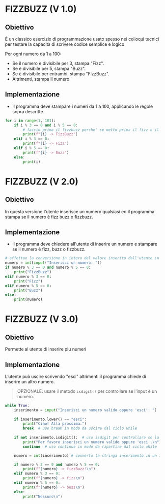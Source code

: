 # FIZZBUZZ (V 1.0)
## Obiettivo
È un classico esercizio di programmazione usato spesso nei colloqui tecnici per testare la capacità di scrivere codice semplice e logico.

Per ogni numero da 1 a 100:
- Se il numero è divisibile per 3, stampa "Fizz".
- Se è divisibile per 5, stampa "Buzz".
- Se è divisibile per entrambi, stampa "FizzBuzz".
- Altrimenti, stampa il numero

## Implementazione
- Il programma deve stampare i numeri da 1 a 100, applicando le regole sopra descritte.

```python
for i in range(1, 101):
    if i % 3 == 0 and i % 5 == 0:
        # faccio prima il fizzbuzz perche' se metto prima il fizz o il buzz non entra mai nella condizione dove i e' multiplo di 3 e 5
        print(f"{i} -> FizzBuzz")
    elif i % 3 == 0:
        print(f"{i} -> Fizz")
    elif i % 5 == 0:
        print(f"{i} -> Buzz")
    else:
        print(i)
```
# FIZZBUZZ (V 2.0)
## Obiettivo
In questa versione l'utente inserisce un numero qualsiasi ed il programma stampa se il numero è fizz buzz o fizzbuzz.

## Implementazione
- Il programma deve chiedere all'utente di inserire un numero e stampare se il numero è fizz, buzz o fizzbuzz.

```python
# effettuo la conversione in intero del valore inserito dall'utente in modo da poter effettuare i controlli successivi
numero = int(input("Inserisci un numero: "))
if numero % 3 == 0 and numero % 5 == 0:
    print("FizzBuzz")
elif numero % 3 == 0:
    print("Fizz")
elif numero % 5 == 0:
    print("Buzz")
else:
    print(numero)
```
# FIZZBUZZ (V 3.0)
## Obiettivo
Permette al utente di inserire piu numeri

## Implementazione
L’utente può uscire scrivendo "esci" altrimenti il programma chiede di inserire un altro numero.

> OPZIONALE: usare il metodo `isdigit()` per controllare se l'input è un numero.

```python
while True:
    inserimento = input("Inserisci un numero valido oppure 'esci': ")
    
    if inserimento.lower() == "esci":
        print("Ciao! Alla prossima.")
        break  # uso break in modo da uscire dal ciclo while
    
    if not inserimento.isdigit():  # uso isdigit per controllare se la stringa è un numero
        print("Per favore inserisci un numero valido oppure 'esci'.\n")
        continue  # uso continue in modo da ripartire dal ciclo while

    numero = int(inserimento) # converto la stringa inserimento in un intero

    if numero % 3 == 0 and numero % 5 == 0:
        print(f"{numero} -> fizzBuzz!\n")
    elif numero % 3 == 0:
        print(f"{numero} -> fizz\n")
    elif numero % 5 == 0:
        print(f"{numero} -> buzz\n")
    else:
        print("Nessuno\n")
```